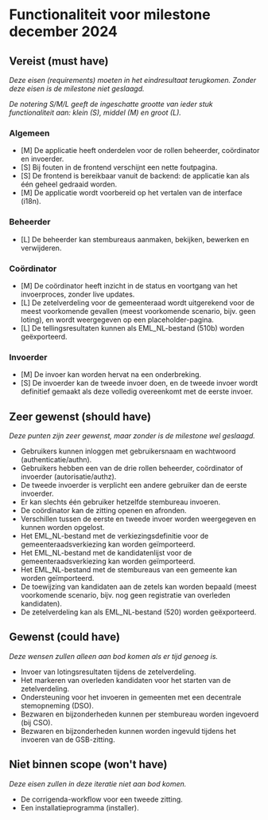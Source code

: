 # Functionaliteit voor milestone december 2024

## Vereist (must have)

*Deze eisen (requirements) moeten in het eindresultaat terugkomen. Zonder deze eisen is de milestone niet geslaagd.*

*De notering S/M/L geeft de ingeschatte grootte van ieder stuk functionaliteit aan: klein (S), middel (M) en groot (L).*

### Algemeen

- [M] De applicatie heeft onderdelen voor de rollen beheerder, coördinator en invoerder.
- [S] Bij fouten in de frontend verschijnt een nette foutpagina.
- [S] De frontend is bereikbaar vanuit de backend: de applicatie kan als één geheel gedraaid worden.
- [M] De applicatie wordt voorbereid op het vertalen van de interface (i18n).

### Beheerder

- [L] De beheerder kan stembureaus aanmaken, bekijken, bewerken en verwijderen.

### Coördinator

- [M] De coördinator heeft inzicht in de status en voortgang van het invoerproces, zonder live updates.
- [L] De zetelverdeling voor de gemeenteraad wordt uitgerekend voor de meest voorkomende gevallen (meest voorkomende scenario, bijv. geen loting), en wordt weergegeven op een placeholder-pagina.
- [L] De tellingsresultaten kunnen als EML_NL-bestand (510b) worden geëxporteerd.

### Invoerder

- [M] De invoer kan worden hervat na een onderbreking.
- [S] De invoerder kan de tweede invoer doen, en de tweede invoer wordt definitief gemaakt als deze volledig overeenkomt met de eerste invoer.

## Zeer gewenst (should have)

*Deze punten zijn zeer gewenst, maar zonder is de milestone wel geslaagd.*

- Gebruikers kunnen inloggen met gebruikersnaam en wachtwoord (authenticatie/authn).
- Gebruikers hebben een van de drie rollen beheerder, coördinator of invoerder (autorisatie/authz).
- De tweede invoerder is verplicht een andere gebruiker dan de eerste invoerder.
- Er kan slechts één gebruiker hetzelfde stembureau invoeren.
- De coördinator kan de zitting openen en afronden.
- Verschillen tussen de eerste en tweede invoer worden weergegeven en kunnen worden opgelost.
- Het EML_NL-bestand met de verkiezingsdefinitie voor de gemeenteraadsverkiezing kan worden geïmporteerd.
- Het EML_NL-bestand met de kandidatenlijst voor de gemeenteraadsverkiezing kan worden geïmporteerd.
- Het EML_NL-bestand met de stembureaus van een gemeente kan worden geïmporteerd.
- De toewijzing van kandidaten aan de zetels kan worden bepaald (meest voorkomende scenario, bijv. nog geen registratie van overleden kandidaten).
- De zetelverdeling kan als EML_NL-bestand (520) worden geëxporteerd.

## Gewenst (could have)

*Deze wensen zullen alleen aan bod komen als er tijd genoeg is.*

- Invoer van lotingsresultaten tijdens de zetelverdeling.
- Het markeren van overleden kandidaten voor het starten van de zetelverdeling.
- Ondersteuning voor het invoeren in gemeenten met een decentrale stemopneming (DSO).
- Bezwaren en bijzonderheden kunnen per stembureau worden ingevoerd (bij CSO).
- Bezwaren en bijzonderheden kunnen worden ingevuld tijdens het invoeren van de GSB-zitting.

## Niet binnen scope (won't have)

*Deze eisen zullen in deze iteratie niet aan bod komen.*

- De corrigenda-workflow voor een tweede zitting.
- Een installatieprogramma (installer).
